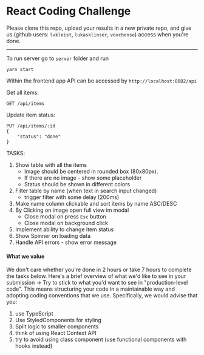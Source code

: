 # React Coding Challenge

Please clone this repo, upload your results in a new private repo, and give us (github users: `lvkleist`, `lukasklinser`, `vovchenso`) access when you're done.

---

To run server go to `server` folder and run
```
yarn start
```

Within the frontend app API can be accessed by `http://localhost:8082/api`

Get all items:
```
GET /api/items
```

Update item status:
```
PUT /api/items/:id
{
    "status": "done"
}
```

TASKS:

1. Show table with all the items
    - Image should be centered in rounded box (80x80px).
    - If there are no image - show some placeholder
    - Status should be shown in different colors 
2. Filter table by name (when text in search input changed) 
    - trigger filter with some delay (200ms)
3. Make name column clickable and sort items by name ASC/DESC
4. By Clicking on image open full view im modal
    - Close modal on press `Esc` button
    - Close modal on background click
5. Implement ability to change item status 
6. Show Spinner on loading data
7. Handle API errors - show error message


#### What we value
We don't care whether you're done in 2 hours or take 7 hours to complete the tasks below. Here's a brief overview of what we'd like to see in your submission →
Try to stick to what you'd want to see in "production-level code". This means structuring your code in a maintainable way and adopting coding conventions that we use. Specifically, we would advise that you:
1. use TypeScript
2. Use StyledComponents for styling
3. Split logic to smaller components
4. think of using React Context API
5. try to avoid using class component (use functional components with hooks instead)
